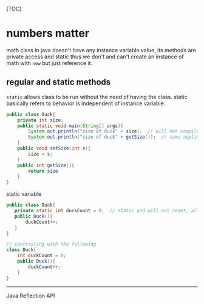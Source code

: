 [TOC]

# numbers matter

math class in java doesn't have any instance variable value, its methods are private access and static thus we don't and can't create an instance of math with `new` but just reference it.

## regular and static methods

`static` allows class to be run without the need of having the class. static basically refers to behavior is independent of instance variable.

```java
public class Duck{
    private int size;
    public static void main(String[] args){
        System.out.println("size of duck" + size);  // will not compile cant reference non static variable from static content
        System.out.println("size of duck" + getSize());  // same applies for non static methods
    }
    public void setSize(int s){
        size = s;
    }
    public int getSize(){
        return size
    }
}
```

static variable

```java
public class Duck{
   private static int duckCount = 0;  // static and will not reset, all instances share single copy of static variables
   public Duck(){
       duckCount++;
   }
}

// contrasting with the following
class Duck{
    int duckCount = 0;
    public Duck(){
        duckCount++;
    }
}
```



___

Java Reflection API

